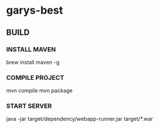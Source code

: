# garys-best

## BUILD

### INSTALL MAVEN
brew install maven -g

### COMPILE PROJECT
mvn compile
mvn package

### START SERVER
java -jar target/dependency/webapp-runner.jar target/*.war
